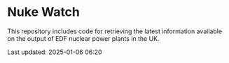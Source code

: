# Nuke Watch

This repository includes code for retrieving the latest information available on the output of EDF nuclear power plants in the UK.

Last updated: 2025-01-06 06:20